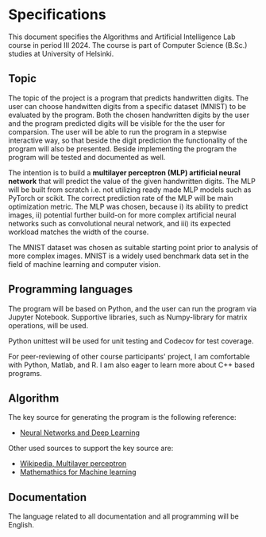 # Specifications

This document specifies the Algorithms and Artificial Intelligence Lab course in period III 2024. The course is part of Computer Science (B.Sc.) studies at University of Helsinki.

## Topic

The topic of the project is a program that predicts handwritten digits. The user can choose handwitten digits from a specific dataset (MNIST) to be evaluated by the program. Both the chosen handwritten digits by the user and the program predicted digits will be visible for the the user for comparsion. The user will be able to run the program in a stepwise interactive way, so that beside the digit prediction the functionality of the program will also be presented. Beside implementing the program the program will be tested and documented as well.

The intention is to build a __multilayer perceptron (MLP) artificial neural network__ that will predict the value of the given handwritten digits. The MLP will be built from scratch i.e. not utilizing ready made MLP models such as PyTorch or scikit. The correct prediction rate of the MLP will be main optimization metric. The MLP was chosen, because i) its ability to predict images, ii) potential further build-on for more complex artificial neural networks such as convolutional neural network, and iii) its expected workload matches the width of the course.

The MNIST dataset was chosen as suitable starting point prior to analysis of more complex images. MNIST is a widely used benchmark data set in the field of machine learning and computer vision.  

## Programming languages

The program will be based on Python, and the user can run the program via Jupyter Notebook. Supportive libraries, such as Numpy-library for matrix operations, will be used.

Python unittest will be used for unit testing and Codecov for test coverage.

For peer-reviewing of other course participants' project, I am comfortable with Python, Matlab, and R. I am also eager to learn more about C++ based programs.

## Algorithm

The key source for generating the program is the following reference:
* [Neural Networks and Deep Learning ](http://neuralnetworksanddeeplearning.com/chap1.html)

Other used sources to support the key source are:

* [Wikipedia, Multilayer perceptron ](https://en.wikipedia.org/wiki/Multilayer_perceptron)
* [Mathemathics for Machine learning ](https://mml-book.github.io/)

## Documentation

The language related to all documentation and all programming will be English.
